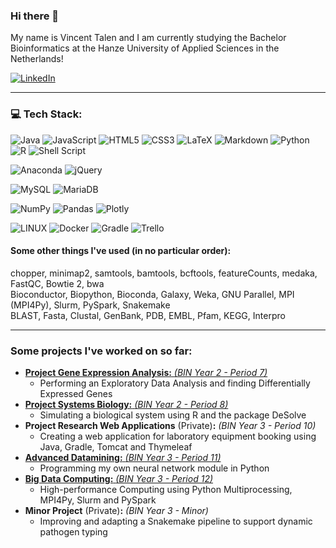 ### Hi there 👋

My name is Vincent Talen and I am currently studying the Bachelor Bioinformatics at the Hanze University of Applied Sciences in the Netherlands!

[![LinkedIn](https://img.shields.io/badge/LinkedIn-%230077B5.svg?logo=linkedin&logoColor=white)](https://linkedin.com/in/vincent-talen) 

---
### 💻 Tech Stack:
![Java](https://img.shields.io/badge/java-%23ED8B00.svg?style=flat&logo=java&logoColor=white) ![JavaScript](https://img.shields.io/badge/javascript-%23323330.svg?style=flat&logo=javascript&logoColor=%23F7DF1E) ![HTML5](https://img.shields.io/badge/html5-%23E34F26.svg?style=flat&logo=html5&logoColor=white) ![CSS3](https://img.shields.io/badge/css3-%231572B6.svg?style=flat&logo=css3&logoColor=white) ![LaTeX](https://img.shields.io/badge/latex-%23008080.svg?style=flat&logo=latex&logoColor=white) ![Markdown](https://img.shields.io/badge/markdown-%23000000.svg?style=flat&logo=markdown&logoColor=white) ![Python](https://img.shields.io/badge/python-3670A0?style=flat&logo=python&logoColor=ffdd54) ![R](https://img.shields.io/badge/r-%23276DC3.svg?style=flat&logo=r&logoColor=white) ![Shell Script](https://img.shields.io/badge/shell_script-%23121011.svg?style=flat&logo=gnu-bash&logoColor=white) 

![Anaconda](https://img.shields.io/badge/Anaconda-%2344A833.svg?style=flat&logo=anaconda&logoColor=white) ![jQuery](https://img.shields.io/badge/jquery-%230769AD.svg?style=flat&logo=jquery&logoColor=white) 

![MySQL](https://img.shields.io/badge/mysql-%2300f.svg?style=flat&logo=mysql&logoColor=white) ![MariaDB](https://img.shields.io/badge/MariaDB-003545?style=flat&logo=mariadb&logoColor=white) 

![NumPy](https://img.shields.io/badge/numpy-%23013243.svg?style=flat&logo=numpy&logoColor=white) ![Pandas](https://img.shields.io/badge/pandas-%23150458.svg?style=flat&logo=pandas&logoColor=white) ![Plotly](https://img.shields.io/badge/Plotly-%233F4F75.svg?style=flat&logo=plotly&logoColor=white) 

![LINUX](https://img.shields.io/badge/Linux-FCC624?style=flat&logo=linux&logoColor=black) ![Docker](https://img.shields.io/badge/docker-%230db7ed.svg?style=flat&logo=docker&logoColor=white) ![Gradle](https://img.shields.io/badge/Gradle-02303A.svg?style=flat&logo=Gradle&logoColor=white) ![Trello](https://img.shields.io/badge/Trello-%23026AA7.svg?style=flat&logo=Trello&logoColor=white)

#### Some other things I've used (in no particular order):
chopper, minimap2, samtools, bamtools, bcftools, featureCounts, medaka, FastQC, Bowtie 2, bwa  
Bioconductor, Biopython, Bioconda, Galaxy, Weka, GNU Parallel, MPI (MPI4Py), Slurm, PySpark, Snakemake  
BLAST, Fasta, Clustal, GenBank, PDB, EMBL, Pfam, KEGG, Interpro  

---
### Some projects I've worked on so far:
- [**Project Gene Expression Analysis:** *(BIN Year 2 - Period 7)*](https://github.com/Vincent-Talen/Project-Gene-Expression-Analysis)  
    + Performing an Exploratory Data Analysis and finding Differentially Expressed Genes
- [**Project Systems Biology:** *(BIN Year 2 - Period 8)*](https://github.com/Vincent-Talen/Project-Systems-Biology)  
    + Simulating a biological system using R and the package DeSolve
- **Project Research Web Applications** (Private)**:** *(BIN Year 3 - Period 10)*  
    + Creating a web application for laboratory equipment booking using Java, Gradle, Tomcat and Thymeleaf
- [**Advanced Datamining:** *(BIN Year 3 - Period 11)*](https://github.com/Vincent-Talen/Advanced-Datamining)  
    + Programming my own neural network module in Python
- [**Big Data Computing:** *(BIN Year 3 - Period 12)*](https://github.com/Vincent-Talen/BDC)  
    + High-performance Computing using Python Multiprocessing, MPI4Py, Slurm and PySpark
- **Minor Project** (Private)**:** *(BIN Year 3 - Minor)*  
    + Improving and adapting a Snakemake pipeline to support dynamic pathogen typing
